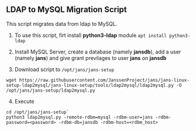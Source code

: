 
## LDAP to MySQL Migration Script

This script migrates data from ldap to MySQL.

1. To use this script, firt install **python3-ldap** module
  `apt install python3-ldap`

2. Install MySQL Server, create a database (namely **jansdb**), add a user (namely **jans**) and
give grant previlages to user **jans** on **jansdb**

3. Download script to `/opt/jans/jans-setup`
  ```
  wget https://raw.githubusercontent.com/JanssenProject/jans/jans-linux-setup-ldap2mysql/jans-linux-setup/tools/ldap2mysql/ldap2mysql.py -O /opt/jans/jans-setup/ldap2mysql.py
  ```

4. Execute
  ```
  cd /opt/jans/jans-setup`
  python3 ldap2mysql.py -remote-rdbm=mysql -rdbm-user=jans -rdbm-password=<password> -rdbm-db=jansdb -rdbm-host=<rdbm_host>
  ```
